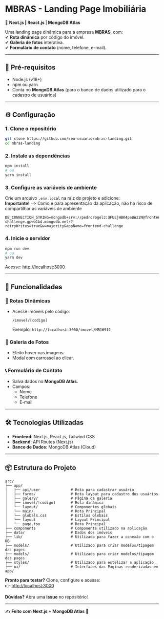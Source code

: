 # **MBRAS - Landing Page Imobiliária**  

🚀 **Next.js | React.js | MongoDB Atlas**  

Uma landing page dinâmica para a empresa **MBRAS**, com:  
✔ **Rota dinâmica** por código do imóvel.  
✔ **Galeria de fotos** interativa.  
✔ **Formulário de contato** (nome, telefone, e-mail).  

---

## **📌 Pré-requisitos**  
- Node.js (v18+)  
- npm ou yarn  
- Conta no **MongoDB Atlas** (para o banco de dados utilizado para o cadastro de usuários)  

---

## **⚙️ Configuração**  

### **1. Clone o repositório**  
```bash
git clone https://github.com/seu-usuario/mbras-landing.git
cd mbras-landing
```

### **2. Instale as dependências**  
```bash
npm install
# ou
yarn install
```

### **3. Configure as variáveis de ambiente**  
Crie um arquivo `.env.local` na raiz do projeto e adicione:  
<strong>Importante</strong>! ==>
Como é para apresentação da aplicação, não há risco de compartilhar as variáveis de ambiente
```env
DB_CONNECTION_STRING=mongodb+srv://pedrorogel3:QFUEjHBK4paBW22N@frontend-challenge.gpwo1bd.mongodb.net/?retryWrites=true&w=majority&appName=frontend-challenge
```
 

### **4. Inicie o servidor**  
```bash
npm run dev
# ou
yarn dev
```
Acesse: [http://localhost:3000](http://localhost:3000)  

---

## **🚀 Funcionalidades**  

### **🔗 Rotas Dinâmicas**  
- Acesse imóveis pelo código:  
  ```
  /imovel/[codigo]
  ```
  Exemplo: `http://localhost:3000/imovel/MB16912`  

### **📸 Galeria de Fotos**  
- Efeito hover nas imagens.  
- Modal com carrossel ao clicar.  

### **📞 Formulário de Contato**  
- Salva dados no **MongoDB Atlas**.  
- Campos:  
  - Nome  
  - Telefone  
  - E-mail  

---

## **🛠 Tecnologias Utilizadas**  
- **Frontend**: Next.js, React.js, Tailwind CSS  
- **Backend**: API Routes (Next.js)  
- **Banco de Dados**: MongoDB Atlas (Cloud)  

---

## **📦 Estrutura do Projeto**  
```
src/
├── app/
|   ├── api/user              # Rota para cadastrar usuário
│   ├── forms/                # Rota layout para cadastro dos usuários
│   ├── galery/               # Página da galeria
│   ├── imovel/[codigo]       # Rota dinâmica
│   └── layout/               # Componentes globais
│   └── main/                 # Rota Principal
│   └── globals.css           # Estilos Globais
│   └── layout                # Layout Principal
│   └── page.tsx              # Rota Principal
├── components                # Components utilizado na aplicação
├── data/                     # Dados dos imóveis
├── lib/                      # Utilizado para fazer a conexão com o DB
├── models/                   # Utilizado para criar modelos/tipagem das pages
├── models/                   # Utilizado para criar modelos/tipagem das pages
├── styles/                   # Utilizado para estelizar a aplicação
├── ui/                       # Interfaces das Páginas renderizadas em app/

```

**Pronto para testar?** Clone, configure e acesse:  
👉 [http://localhost:3000](http://localhost:3000)  

**Dúvidas?** Abra uma **issue** no repositório!  

--- 

✍️ **Feito com Next.js + MongoDB Atlas** 🚀
